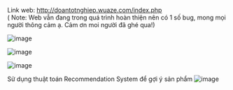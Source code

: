 Link web:       http://doantotnghiep.wuaze.com/index.php           
( Note: Web vẫn đang trong quá trình hoàn thiện nên có 1 số bug, mong mọi người thông cảm ạ. Cảm ơn moi người đã ghé qua!)

![image](https://github.com/user-attachments/assets/7c61603d-2bec-4f1d-bf6f-e3ef77570c36)

![image](https://github.com/user-attachments/assets/211ace01-4f47-4652-9b1f-a47df44a6e36)

![image](https://github.com/user-attachments/assets/01223436-96e3-4a7a-98ea-6db6c1e7df29)

Sử dụng thuật toán Recommendation System để gợi ý sản phẩm
![image](https://github.com/user-attachments/assets/cfb35bb5-6474-4ca2-882b-63acb2eb8391)
